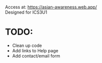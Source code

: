 Access at: https://asian-awareness.web.app/  
Designed for ICS3U1  
  
# TODO: #  
* Clean up code
* Add links to Help page
* Add contact/email form
